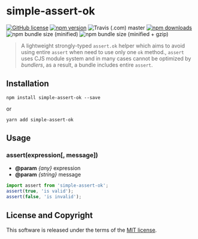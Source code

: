 # simple-assert-ok

[![GitHub license](https://img.shields.io/badge/license-MIT-blue.svg?style=flat-square)](https://github.com/a-tarasyuk/simple-assert-ok/blob/master/LICENSE) [![npm version](https://img.shields.io/npm/v/simple-assert-ok.svg?style=flat-square)](https://www.npmjs.com/package/simple-assert-ok) ![Travis (.com) master](https://img.shields.io/travis/com/a-tarasyuk/simple-assert-ok/master.svg?style=flat-square) [![npm downloads](https://img.shields.io/npm/dm/simple-assert-ok.svg?style=flat-square)](https://www.npmjs.com/package/simple-assert-ok) ![npm bundle size (minified)](https://img.shields.io/bundlephobia/min/simple-assert-ok.svg?style=flat-square) ![npm bundle size (minified + gzip)](https://img.shields.io/bundlephobia/minzip/simple-assert-ok.svg?style=flat-square)

> A lightweight strongly-typed `assert.ok` helper which aims to avoid using entire `assert` when need to use only one `ok` method., `assert` uses CJS module system and in many cases cannot be optimized by _bundlers_, as a result, a bundle includes entire `assert`.

## Installation

```shell
npm install simple-assert-ok --save
```
or

```shell
yarn add simple-assert-ok
```

## Usage

### assert(expression[, message])

* **@param** _{any}_ expression
* **@param** _{string}_ message

```typescript
import assert from 'simple-assert-ok';
assert(true, 'is valid');
assert(false, 'is invalid');
```

## License and Copyright

This software is released under the terms of the [MIT license](https://github.com/a-tarasyuk/simple-assert-ok/blob/master/LICENSE.md).
